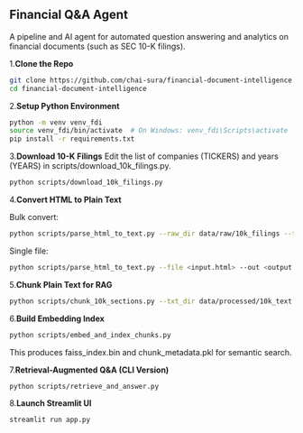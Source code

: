 ## Financial Q&A Agent
A pipeline and AI agent for automated question answering and analytics on financial documents (such as SEC 10-K filings).

1.**Clone the Repo**

```sh
git clone https://github.com/chai-sura/financial-document-intelligence.git
cd financial-document-intelligence
```


2.**Setup Python Environment**

```sh
python -m venv venv_fdi
source venv_fdi/bin/activate  # On Windows: venv_fdi\Scripts\activate
pip install -r requirements.txt
```


3.**Download 10-K Filings**
Edit the list of companies (TICKERS) and years (YEARS) in scripts/download_10k_filings.py.

```sh
python scripts/download_10k_filings.py
```

4.**Convert HTML to Plain Text**

Bulk convert:

```sh
python scripts/parse_html_to_text.py --raw_dir data/raw/10k_filings --text_dir data/processed/10k_text
```
Single file:


```sh
python scripts/parse_html_to_text.py --file <input.html> --out <output.txt>
```

5.**Chunk Plain Text for RAG**

```sh
python scripts/chunk_10k_sections.py --txt_dir data/processed/10k_text --output_dir data/chunks/10k_chunks
```


6.**Build Embedding Index**

```sh
python scripts/embed_and_index_chunks.py
```
This produces faiss_index.bin and chunk_metadata.pkl for semantic search.


7.**Retrieval-Augmented Q&A (CLI Version)**

```sh
python scripts/retrieve_and_answer.py
```

8.**Launch Streamlit UI**
```sh
streamlit run app.py
```
